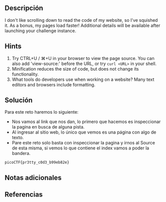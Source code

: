 ## **Descripción**
I don't like scrolling down to read the code of my website, so I've squished it. As a bonus, my pages load faster!
Additional details will be available after launching your challenge instance.
## Hints
1. Try CTRL+U / ⌘+U in your browser to view the page source. You can also add 'view-source:' before the URL, or try `curl <URL>` in your shell.
2. Minification reduces the size of code, but does not change its functionality.
3. What tools do developers use when working on a website? Many text editors and browsers include formatting.
## **Solución** 
Para este reto haremos lo siguiente:
- Nos vamos al link que nos dan, lo primero que hacemos es inspeccionar la pagina en busca de alguna pista.
- Al ingresar al sitio web, lo único que vemos es una página con algo de texto.
- Pare este reto solo basta con inspeccionar la pagina y irnos al Source de esta misma, si vemos lo que contiene el index vamos a poder la bandera.

```
picoCTF{pr3tty_c0d3_b99eb82e}
```

## **Notas adicionales**

## **Referencias**